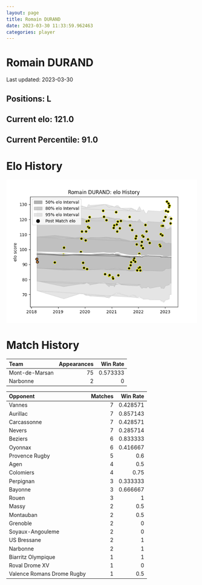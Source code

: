 ```yaml
---  
layout: page  
title: Romain DURAND  
date: 2023-03-30 11:33:59.962463  
categories: player  
---
```

# Romain DURAND


Last updated: 2023-03-30
## Positions: L

## Current elo: 121.0

## Current Percentile: 91.0

# Elo History


![elo history](history_RomainDURAND.png)
# Match History


| Team           |   Appearances |   Win Rate |
|:---------------|--------------:|-----------:|
| Mont-de-Marsan |            75 |   0.573333 |
| Narbonne       |             2 |   0        |

| Opponent                   |   Matches |   Win Rate |
|:---------------------------|----------:|-----------:|
| Vannes                     |         7 |   0.428571 |
| Aurillac                   |         7 |   0.857143 |
| Carcassonne                |         7 |   0.428571 |
| Nevers                     |         7 |   0.285714 |
| Beziers                    |         6 |   0.833333 |
| Oyonnax                    |         6 |   0.416667 |
| Provence Rugby             |         5 |   0.6      |
| Agen                       |         4 |   0.5      |
| Colomiers                  |         4 |   0.75     |
| Perpignan                  |         3 |   0.333333 |
| Bayonne                    |         3 |   0.666667 |
| Rouen                      |         3 |   1        |
| Massy                      |         2 |   0.5      |
| Montauban                  |         2 |   0.5      |
| Grenoble                   |         2 |   0        |
| Soyaux-Angouleme           |         2 |   0        |
| US Bressane                |         2 |   1        |
| Narbonne                   |         2 |   1        |
| Biarritz Olympique         |         1 |   1        |
| Roval Drome XV             |         1 |   0        |
| Valence Romans Drome Rugby |         1 |   0.5      |